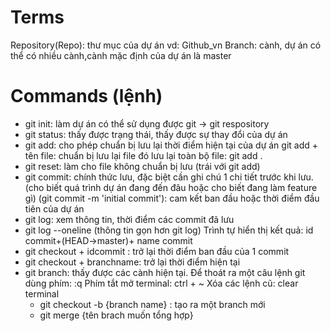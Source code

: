 # Terms

Repository(Repo): thư mục của dự án vd: Github_vn
Branch: cành, dự án có thể có nhiều cành,cành mặc định của dự án là master

# Commands (lệnh)

- git init: làm dự án có thể sử dụng được git -> git respository
- git status: thấy được trạng thái, thấy được sự thay đổi của dự án
- git add: cho phép chuẩn bị lưu lại thời điểm hiện tại của dự án
  git add + tên file: chuẩn bị lưu lại file đó
  lưu lại toàn bộ file: git add .
- git reset: làm cho file không chuẩn bị lưu (trái với git add)
- git commit: chính thức lưu, đặc biệt cần ghi chú 1 chi tiết trước khi lưu.(cho biết quá trình dự án đang đến đâu hoặc cho biết đang làm feature gì)
  (git commit -m 'initial commit'): cam kết ban đầu hoặc thời điểm đầu tiên của dự án
- git log: xem thông tin, thời điểm các commit đã lưu
- git log --oneline (thông tin gọn hơn git log)
  Trình tự hiển thị kết quả:
  id commit+(HEAD->master)+ name commit
- git checkout + idcommit : trở lại thời điểm ban đầu của 1 commit
- git checkout + branchname: trở lại thời điểm hiện tại
- git branch: thấy được các cành hiện tại.
  Để thoát ra một câu lệnh git dùng phím: :q
  Phím tắt mở terminal: ctrl + ~
  Xóa các lệnh cũ: clear terminal
  - git checkout -b {branch name} : tạo ra một branch mới
  - git merge {tên brach muốn tổng hợp}
